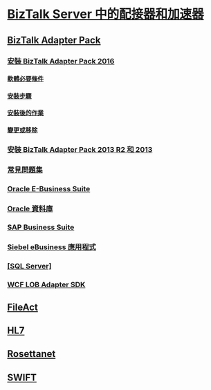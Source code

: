 # [BizTalk Server 中的配接器和加速器](adapters-and-accelerators-in-biztalk-server.md)
## [BizTalk Adapter Pack](biztalk-adapter-pack.md)
### [安裝 BizTalk Adapter Pack 2016](install-the-biztalk-adapter-pack-2016.md)
#### [軟體必要條件](software-prerequisites-for-biztalk-adapter-pack-2016.md)
#### [安裝步驟](installing-the-biztalk-adapter-pack-2016.md)
#### [安裝後的作業](post-installation-steps-for-biztalk-adapter-pack-2016.md)
#### [變更或移除](update-or-uninstall-the-biztalk-adapter-pack-2016.md)
### [安裝 BizTalk Adapter Pack 2013 R2 和 2013](install-biztalk-adapter-pack-2013-r2-and-2013.md)
### [常見問題集](frequently-asked-questions-for-the-biztalk-adapter-pack.md)
### [Oracle E-Business Suite](adapter-oracle-ebs\TOC.md)
### [Oracle 資料庫](adapter-oracle-database\TOC.md)
### [SAP Business Suite](adapter-sap\TOC.md)
### [Siebel eBusiness 應用程式](adapter-siebel\TOC.md)
### [[SQL Server]](adapter-sql\TOC.md)
### [WCF LOB Adapter SDK](wcf-lob-adapter-sdk\TOC.md)
## [FileAct](fileact-interact\TOC.md)
## [HL7](accelerator-hl7\TOC.md)
## [Rosettanet](accelerator-rosettanet\TOC.md)
## [SWIFT](accelerator-swift\TOC.md)